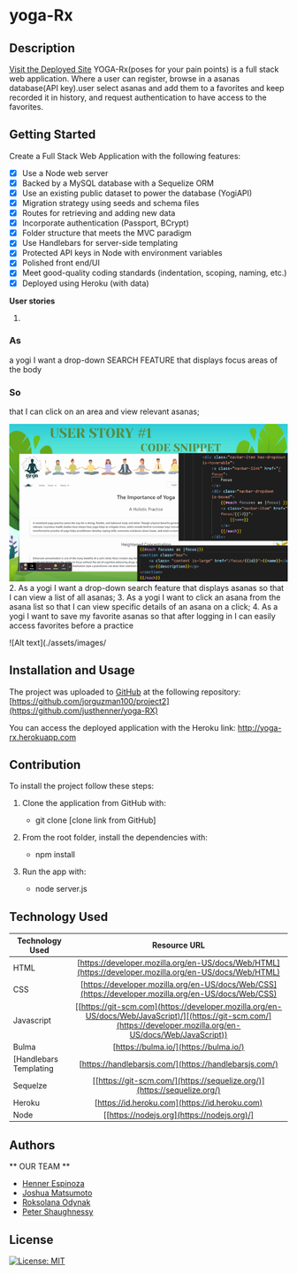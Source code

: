 # yoga-Rx
## Description 
[Visit the Deployed Site](http://yoga-rx.herokuapp.com/)
YOGA-Rx(poses for your pain points) is a full stack web application.
Where a user can register, browse in a asanas database(API key).user select asanas and add them to a favorites and keep recorded it in history, and request authentication to have access to the favorites.


## Getting Started

Create a Full Stack Web Application with the following features:

- [x] Use a Node web server
- [x] Backed by a MySQL database with a Sequelize ORM
- [x] Use an existing public dataset to power the database (YogiAPI)
- [x] Migration strategy using seeds and schema files
- [x] Routes for retrieving and adding new data
- [x] Incorporate authentication (Passport, BCrypt)
- [x] Folder structure that meets the MVC paradigm
- [x] Use Handlebars for server-side templating
- [x] Protected API keys in Node with environment variables
- [x] Polished front end/UI
- [x] Meet good-quality coding standards (indentation, scoping, naming, etc.)
- [x] Deployed using Heroku (with data)

**User stories**

1. 

### As 

a yogi I want a drop-down SEARCH FEATURE that displays focus areas of the body 

### So 
that I can click on an area and view relevant asanas;

 ![image info](./assets/images/user1.png)
2. 
As a yogi I want a drop-down search feature that displays asanas
so that I can view a list of all asanas;
3. As a yogi I want to click an asana from the asana list
so that I can view specific details of an asana on a click;
4. As a yogi I want to save my favorite asanas so that 
after logging in I can easily access favorites before a practice

![Alt text](./assets/images/

## Installation and Usage

The project was uploaded to [GitHub](https://github.com/) at the following repository:
[https://github.com/jorguzman100/project2](https://github.com/justhenner/yoga-RX)

You can access the deployed application with the Heroku link:
http://yoga-rx.herokuapp.com

## Contribution

To install the project follow these steps:

1. Clone the application from GitHub with:

   - git clone [clone link from GitHub]

2. From the root folder, install the dependencies with:

   - npm install

3. Run the app with:
   - node server.js


## Technology Used 

| Technology Used         | Resource URL           | 
| ------------- |:-------------:| 
| HTML    | [https://developer.mozilla.org/en-US/docs/Web/HTML](https://developer.mozilla.org/en-US/docs/Web/HTML) | 
| CSS     | [https://developer.mozilla.org/en-US/docs/Web/CSS](https://developer.mozilla.org/en-US/docs/Web/CSS)      |   
| Javascript | [[https://git-scm.com](https://developer.mozilla.org/en-US/docs/Web/JavaScript)/][(https://git-scm.com/](https://developer.mozilla.org/en-US/docs/Web/JavaScript))     || ------------- |:-------------:| 
| Bulma    | [https://bulma.io/](https://bulma.io/) | 
| [Handlebars Templating     | [https://handlebarsjs.com/](https://handlebarsjs.com/)      |   
| Sequelze | [[https://git-scm.com/](https://sequelize.org/)](https://sequelize.org/) | Passport JS & bcrypt.js   | [https://www.passportjs.org/](https://www.passportjs.org/) | 
| Heroku     | [https://id.heroku.com](https://id.heroku.com)      |   
| Node | [[https://nodejs.org](https://nodejs.org)/]



## Authors

** OUR TEAM ** 

- [Henner Espinoza](https://github.com/justhenner)
- [Joshua Matsumoto](https://github.com/joshmatsumoto)
- [Roksolana Odynak](https://github.com/poucoLouco)
- [Peter Shaughnessy](https://github.com/prnessy23)

## License

[![License: MIT](https://img.shields.io/badge/License-MIT-yellow.svg)](https://opensource.org/licenses/MIT)